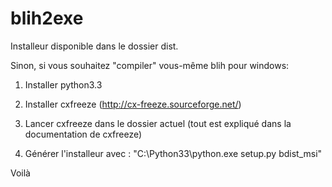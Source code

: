 blih2exe
========

Installeur disponible dans le dossier dist.

Sinon, si vous souhaitez "compiler" vous-même blih pour windows:

1. Installer python3.3

2. Installer cxfreeze (http://cx-freeze.sourceforge.net/)

3. Lancer cxfreeze dans le dossier actuel (tout est expliqué dans la documentation de cxfreeze)

4. Générer l'installeur avec : "C:\Python33\python.exe setup.py bdist_msi"



Voilà
